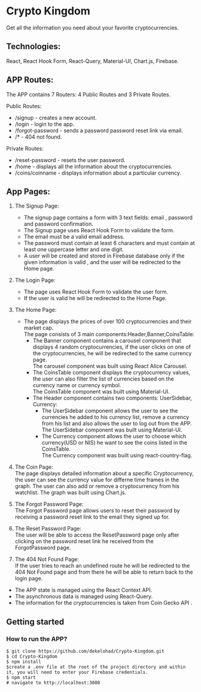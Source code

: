 # Crypto Kingdom 
Get all the information you need about your favorite cryptocurrencies.


## Technologies:
React, React Hook Form, React-Query, Material-UI, Chart.js, Firebase.


## APP Routes:
The APP contains 7 Routers: 4 Public Routes and 3 Private Routes.<br>

 Public Routes:<br>
   * /signup - creates a new account.<br>
   * /login - login to the app.<br>
   * /forgot-password - sends a password password reset link via email.<br>
   * /*  - 404 not found.<br>
 
Private Routes:<br>
   * /reset-password  - resets the user password. <br>
   * /home  - displays all the information about the cryptocurrencies.<br>
   * /coins/coinname  - displays information about a particular currency.<br> 


##  App Pages:<br>

1. The Signup Page:
    * The signup page contains a form with 3 text fields: email , password and password confirmation.<br>
    * The Signup page uses React Hook Form to validate the form.<br>
    * The email must be a valid email address.<br>
    * The password must contain at least 6 characters and must contain at least one uppercase letter and one digit.<br>
    * A user will be created and stored in Firebase database only if the given information is valid , and the user will be redirected to the Home page.

2. The Login Page:<br>
    * The page uses React Hook Form to validate the user form.<br>
    * If the user is valid he will be redirected to the Home Page.<br>
   
3. The Home Page:
    * The page displays the prices of over 100 cryptocurrencies and their market cap.<br>
    The page consists of 3 main components:Header,Banner,CoinsTable:
       * The Banner component contains a carousel component that displays 4 random cryptocurrencies, if the user clicks on one of the cryptocurrencies, he will be redirected to the same currency page.<br>
       The carousel component was built using React Alice Carousel.<br>
       * The CoinsTable component displays the cryptocurrency values, the user can also filter the list of currencies based on the currency name or currency symbol.<br>
       The CoinsTable component was built using Material-UI.<br>
       * The Header component contains two components: UserSidebar, Currency:<br>
         * The UserSidebar component allows the user to see the currencies he added to his currency list, remove a currency from his list
          and also allows the user to log out from the APP.<br>
	  The UserSidebar component was built using Material-UI.<br>
         * The Currency component allows the user to choose which currency(USD or NIS) he want to see the coins listed in the CoinsTable.<br>
         The Currency component was built using react-country-flag.<br>
         
4. The Coin Page:<br>
  The page displays detailed information about a specific Cryptocurrency, the user can see the currency value for differne time frames in the graph.
 The user can also add or remove a cryptocurrency from his watchlist.
The graph was built using Chart.js.<br>
 
 5. The Forgot Password Page:<br>
   The Forgot Password page allows users to reset their password by receiving a password reset link to the email they signed up for.<br>

 6. The Reset Password Page:<br>
   The user will be able to access the ResetPassword page only after clicking on the password reset link he received from the ForgotPassword page.<br>

 7. The 404 Not Found Page:<br>
  If the user tries to reach an undefined route he will be redirected to the 404 Not Found page and from there he will be able to return back to the login page.<br>

* The APP state is managed using the React Context API.<br>
* The asynchronous data is managed using React-Query.<br>
* The information for the cryptocurrencies is taken from Coin Gecko API
.<br>

## Getting started

### How to run the APP?

```
$ git clone https://github.com/dekelohad/Crypto-Kingdom.git
$ cd Crypto-Kingdom
$ npm install
$create a .env file at the root of the project directory and within it, you will need to enter your Firebase credentials.
$ npm start
# navigate to http://localhost:3000
 ```




